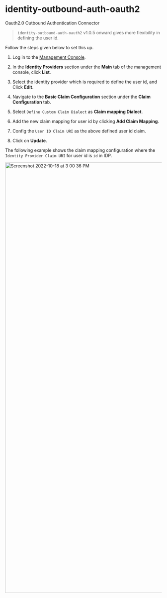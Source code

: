 # identity-outbound-auth-oauth2
Oauth2.0 Outbound Authentication Connector

>`identity-outbound-auth-oauth2` v1.0.5 onward gives more flexibility in defining the user id.

Follow the steps given below to set this up.

1. Log in to the [Management Console](https://is.docs.wso2.com/en/5.9.0/setup/getting-started-with-the-management-console/).

2. In the **Identity Providers** section under the **Main** tab of the management console, click **List**.

3. Select the identity provider which is required to define the user id, and Click **Edit**.

4. Navigate to the **Basic Claim Configuration** section under the **Claim Configuration** tab.

5. Select `Define Custom Claim Dialect` as **Claim mapping Dialect**.

6. Add the new claim mapping for user id by clicking **Add Claim Mapping**.

7. Config the `User ID Claim URI` as the above defined user id claim.

8. Click on **Update**.

The following example shows the claim mapping configuration where the `Identity Provider Claim URI` for user id is `id` in IDP.

<img width="1383" alt="Screenshot 2022-10-18 at 3 00 36 PM" src="https://user-images.githubusercontent.com/42811248/196425160-fda55f72-bcb0-4d11-914a-47a98c4570c0.png">
